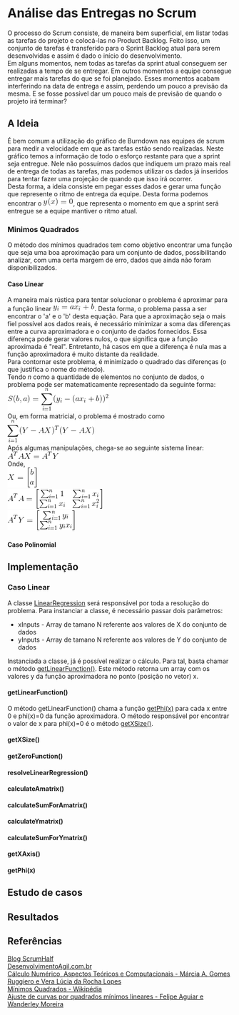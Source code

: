 # Análise das Entregas no Scrum
O processo do Scrum consiste, de maneira bem superficial, em listar todas as tarefas do projeto e colocá-las no Product Backlog. Feito isso, um conjunto de tarefas é transferido para o Sprint Backlog atual para serem desenvolvidas e assim é dado o início do desenvolvimento.   
Em alguns momentos, nem todas as tarefas da sprint atual conseguem ser realizadas a tempo de se entregar. Em outros momentos a equipe consegue entregar mais tarefas do que se foi planejado. Esses momentos acabam interferindo na data de entrega e assim, perdendo um pouco a previsão da mesma. E se fosse possível dar um pouco mais de previsão de quando o projeto irá terminar?
## A Ideia
É bem comum a utilização do gráfico de Burndown nas equipes de scrum para medir a velocidade em que as tarefas estão sendo realizadas. Neste gráfico temos a informação de todo o esforço restante para que a sprint seja entregue. Nele não possuímos dados que indiquem um prazo mais real de entrega de todas as tarefas, mas podemos utilizar os dados já inseridos para tentar fazer uma projeção de quando que isso irá ocorrer.   
Desta forma, a ideia consiste em pegar esses dados e gerar uma função que represente o ritmo de entrega da equipe. Desta forma podemos encontrar o ![Zero da função](/images/func_of-x_zero.gif), que representa o momento em que a sprint será entregue se a equipe mantiver o ritmo atual.   

### Minimos Quadrados
O método dos mínimos quadrados tem como objetivo encontrar uma função que seja uma boa aproximação para um conjunto de dados, possibilitando analizar, com uma certa margem de erro, dados que ainda não foram disponibilizados.   
#### Caso Linear
A maneira mais rústica para tentar solucionar o problema é aproximar para a função linear ![Função Linear](/images/linearEquation.gif). Desta forma, o problema passa a ser encontrar o 'a' e o 'b' desta equação.
Para que a aproximação seja o mais fiel possível aos dados reais, é necessário minimizar a soma das diferenças entre a curva aproximadora e o conjunto de dados fornecidos. Essa diferença pode gerar valores nulos, o que significa que a função aproximada é "real". Entretanto, há casos em que a diferença é nula mas a função aproximadora é muito distante da realidade.   
Para contornar este problema, é minimizado o quadrado das diferenças (o que justifica o nome do método).    
Tendo *n* como a quantidade de elementos no conjunto de dados, o problema pode ser matematicamente representado da seguinte forma: ![Representação do problema](/images/func_of-s_ba.gif)   
Ou, em forma matricial, o problema é mostrado como ![Problema em forma matricial](/images/matrix_s_ba.gif)   
Após algumas manipulações, chega-se ao seguinte sistema linear:   
![Sistema linear](/images/linearProblem.gif)   
Onde,   
![Matriz X](/images/matrix_x.gif)   
![Matriz A Transposta vezes A](/images/matrix_at-a.gif)   
![Matriz A Transposta vezes Y](/images/matrix_at-y.gif)    
#### Caso Polinomial

## Implementação
### Caso Linear
A classe [LinearRegression](LinearRegression.py) será responsável por toda a resolução do problema. Para instanciar a classe, é necessário passar dois parâmetros:   
* xInputs - Array de tamano N referente aos valores de X do conjunto de dados
* yInputs - Array de tamano N referente aos valores de Y do conjunto de dados

Instanciada a classe, já é possível realizar o cálculo. Para tal, basta chamar o método [getLinearFunction()](#getLinearFunction()). Este método retorna um array com os valores y da função aproximadora no ponto (posição no vetor) x.   
#### getLinearFunction()
O método getLinearFunction() chama a função [getPhi(x)](#getPhi(x)) para cada x entre 0 e phi(x)=0 da função aproximadora. O método responsável por encontrar o valor de x para phi(x)=0 é o método [getXSize()](#getXSize()).
#### getXSize()
#### getZeroFunction()
#### resolveLinearRegression()
#### calculateAmatrix()
#### calculateSumForAmatrix()
#### calculateYmatrix()
#### calculateSumForYmatrix()
#### getXAxis()
#### getPhi(x)

## Estudo de casos
## Resultados

## Referências
[Blog ScrumHalf](http://blog.myscrumhalf.com/2012/01/burndown-chart-medindo-o-progresso-de-sua-sprint-e-trazendo-indicativos-do-processo-de-trabalho-da-equipe/)   
[DesenvolvimentoAgil.com.br](http://www.desenvolvimentoagil.com.br/scrum/)   
[Cálculo Numérico, Aspectos Teóricos e Computacionais - Márcia A. Gomes Ruggiero e Vera Lúcia da Rocha Lopes]()      
[Mínimos Quadrados - Wikipédia](https://pt.wikipedia.org/wiki/M%C3%A9todo_dos_m%C3%ADnimos_quadrados)   
[Ajuste de curvas por quadrados mínimos lineares - Felipe Aguiar e Wanderley Moreira](http://www.mat.ufmg.br/gaal/aplicacoes/quadrados_minimos.pdf)
